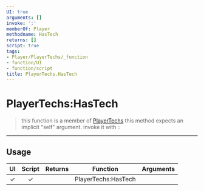 ```yaml
---
UI: true
arguments: []
invoke: ':'
memberOf: Player
methodname: HasTech
returns: []
script: true
tags:
- Player/PlayerTechs/_function
- function/UI
- function/script
title: PlayerTechs.HasTech
---
```

# PlayerTechs:HasTech
> this function is a member of [PlayerTechs](civ-6/lua/PlayerTechs.md)
> this method expects an implicit "self" argument. invoke it with `:`
-----
## Usage
|  UI | Script | Returns | Function | Arguments |
|:---:|:------:|-------:|:--------:|:---------|
|✓|✓||PlayerTechs:HasTech||
